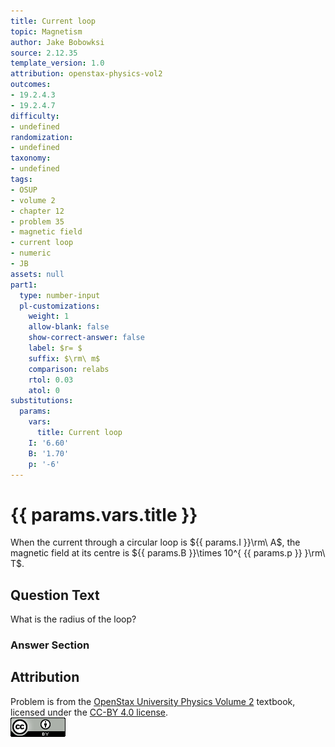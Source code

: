 ```yaml
---
title: Current loop
topic: Magnetism
author: Jake Bobowksi
source: 2.12.35
template_version: 1.0
attribution: openstax-physics-vol2
outcomes:
- 19.2.4.3
- 19.2.4.7
difficulty:
- undefined
randomization:
- undefined
taxonomy:
- undefined
tags:
- OSUP
- volume 2
- chapter 12
- problem 35
- magnetic field
- current loop
- numeric
- JB
assets: null
part1:
  type: number-input
  pl-customizations:
    weight: 1
    allow-blank: false
    show-correct-answer: false
    label: $r= $
    suffix: $\rm\ m$
    comparison: relabs
    rtol: 0.03
    atol: 0
substitutions:
  params:
    vars:
      title: Current loop
    I: '6.60'
    B: '1.70'
    p: '-6'
---
```

# {{ params.vars.title }}
When the current through a circular loop is ${{ params.I }}\rm\ A$, the magnetic field at its centre is ${{ params.B }}\times 10^{ {{ params.p }} }\rm\ T$.
## Question Text

What is the radius of the loop?

### Answer Section

## Attribution

Problem is from the [OpenStax University Physics Volume 2](https://openstax.org/details/books/university-physics-volume-2) textbook, licensed under the [CC-BY 4.0 license](https://creativecommons.org/licenses/by/4.0/).<br>![Image representing the Creative Commons 4.0 BY license.](https://raw.githubusercontent.com/firasm/bits/master/by.png)